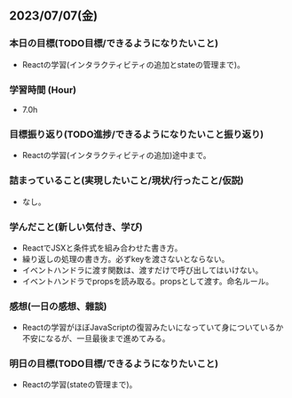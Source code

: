 ## 2023/07/07(金)

### 本日の目標(TODO目標/できるようになりたいこと)

- Reactの学習(インタラクティビティの追加とstateの管理まで)。

### 学習時間 (Hour)

- 7.0h

### 目標振り返り(TODO進捗/できるようになりたいこと振り返り)

- Reactの学習(インタラクティビティの追加)途中まで。

### 詰まっていること(実現したいこと/現状/行ったこと/仮説)

- なし。

### 学んだこと(新しい気付き、学び)

- ReactでJSXと条件式を組み合わせた書き方。
- 繰り返しの処理の書き方。必ずkeyを渡さないとならない。
- イベントハンドラに渡す関数は、渡すだけで呼び出してはいけない。
- イベントハンドラでpropsを読み取る。propsとして渡す。命名ルール。

### 感想(一日の感想、雜談)

- Reactの学習がほぼJavaScriptの復習みたいになっていて身についているか不安になるが、一旦最後まで進めてみる。

### 明日の目標(TODO目標/できるようになりたいこと)

- Reactの学習(stateの管理まで)。
